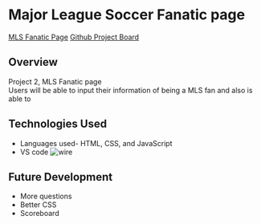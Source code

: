 # Major League Soccer Fanatic page

[MLS Fanatic Page]()
[Github Project Board]()

## Overview
Project 2, MLS Fanatic page  
Users will be able to input their information of being a MLS fan and also is able to 


## Technologies Used 
- Languages used- HTML, CSS, and JavaScript 
- VS code
![wire](/wireframe.jpg)


## Future Development 
- More questions 
- Better CSS 
- Scoreboard